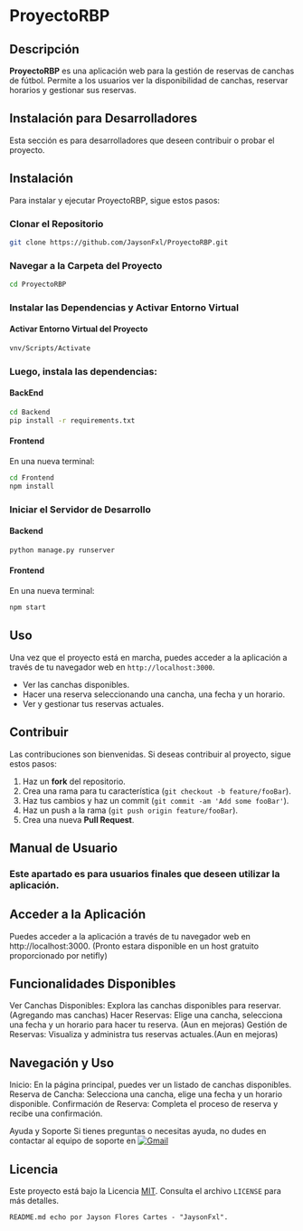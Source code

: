 # ProyectoRBP

## Descripción
**ProyectoRBP** es una aplicación web para la gestión de reservas de canchas de fútbol. Permite a los usuarios ver la disponibilidad de canchas, reservar horarios y gestionar sus reservas.


## Instalación para Desarrolladores
Esta sección es para desarrolladores que deseen contribuir o probar el proyecto.

## Instalación
Para instalar y ejecutar ProyectoRBP, sigue estos pasos:

### Clonar el Repositorio
```bash
git clone https://github.com/JaysonFxl/ProyectoRBP.git
```

### Navegar a la Carpeta del Proyecto
```bash
cd ProyectoRBP
```
### Instalar las Dependencias y Activar Entorno Virtual
#### Activar Entorno Virtual del Proyecto
```bash
vnv/Scripts/Activate
```

### Luego, instala las dependencias:
#### BackEnd
```bash
cd Backend
pip install -r requirements.txt
```

#### Frontend
En una nueva terminal:
```bash
cd Frontend
npm install
```

### Iniciar el Servidor de Desarrollo
#### Backend
```bash
python manage.py runserver
```

#### Frontend
En una nueva terminal:
```bash
npm start
```

## Uso
Una vez que el proyecto está en marcha, puedes acceder a la aplicación a través de tu navegador web en `http://localhost:3000`.

- Ver las canchas disponibles.
- Hacer una reserva seleccionando una cancha, una fecha y un horario.
- Ver y gestionar tus reservas actuales.

## Contribuir
Las contribuciones son bienvenidas. Si deseas contribuir al proyecto, sigue estos pasos:

1. Haz un **fork** del repositorio.
2. Crea una rama para tu característica (`git checkout -b feature/fooBar`).
3. Haz tus cambios y haz un commit (`git commit -am 'Add some fooBar'`).
4. Haz un push a la rama (`git push origin feature/fooBar`).
5. Crea una nueva **Pull Request**.

## Manual de Usuario
### Este apartado es para usuarios finales que deseen utilizar la aplicación.

## Acceder a la Aplicación
Puedes acceder a la aplicación a través de tu navegador web en http://localhost:3000. (Pronto estara disponible en un host gratuito proporcionado por netifly)

## Funcionalidades Disponibles
Ver Canchas Disponibles: Explora las canchas disponibles para reservar.(Agregando mas canchas)
Hacer Reservas: Elige una cancha, selecciona una fecha y un horario para hacer tu reserva. (Aun en mejoras)
Gestión de Reservas: Visualiza y administra tus reservas actuales.(Aun en mejoras)

## Navegación y Uso
Inicio: En la página principal, puedes ver un listado de canchas disponibles.
Reserva de Cancha: Selecciona una cancha, elige una fecha y un horario disponible.
Confirmación de Reserva: Completa el proceso de reserva y recibe una confirmación.

Ayuda y Soporte
Si tienes preguntas o necesitas ayuda, no dudes en contactar al equipo de soporte en [![Gmail](https://img.shields.io/badge/Gmail-D14836?style=for-the-badge&logo=gmail&logoColor=white)](mailto:jayson.flores.cartes@gmail.com)

## Licencia
Este proyecto está bajo la Licencia [MIT](LICENSE). Consulta el archivo `LICENSE` para más detalles.
```
README.md echo por Jayson Flores Cartes - "JaysonFxl".
